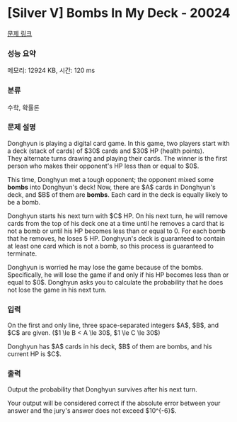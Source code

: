 # [Silver V] Bombs In My Deck - 20024 

[문제 링크](https://www.acmicpc.net/problem/20024) 

### 성능 요약

메모리: 12924 KB, 시간: 120 ms

### 분류

수학, 확률론

### 문제 설명

<p>Donghyun is playing a digital card game. In this game, two players start with a deck (stack of cards) of $30$ cards and $30$ HP (health points). <br>
They alternate turns drawing and playing their cards. The winner is the first person who makes their opponent's HP less than or equal to $0$.</p>

<p>This time, Donghyun met a tough opponent; the opponent mixed some <strong>bombs</strong> into Donghyun's deck! Now, there are $A$ cards in Donghyun's deck, and $B$ of them are <strong>bombs</strong>. Each card in the deck is equally likely to be a bomb.</p>

<p>Donghyun starts his next turn with $C$ HP. On his next turn, he will remove cards from the top of his deck one at a time until he removes a card that is not a bomb or until his HP becomes less than or equal to 0. For each bomb that he removes, he loses 5 HP. Donghyun's deck is guaranteed to contain at least one card which is not a bomb, so this process is guaranteed to terminate.</p>

<p>Donghyun is worried he may lose the game because of the bombs. Specifically, he will lose the game if and only if his HP becomes less than or equal to $0$. Donghyun asks you to calculate the probability that he does not lose the game in his next turn.</p>

### 입력 

 <p>On the first and only line, three space-separated integers $A$, $B$, and $C$ are given. ($1 \le B < A \le 30$, $1 \le C \le 30$)</p>

<p>Donghyun has $A$ cards in his deck, $B$ of them are bombs, and his current HP is $C$.</p>

### 출력 

 <p>Output the probability that Donghyun survives after his next turn.</p>

<p>Your output will be considered correct if the absolute error between your answer and the jury's answer does not exceed $10^{-6}$.</p>

